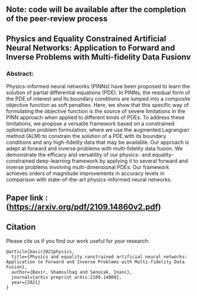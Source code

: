 ## Note: code will be available after the completion of the peer-review process 

## Physics and Equality Constrained Artificial Neural Networks: Application to Forward and Inverse Problems with Multi-fidelity Data Fusionv

### Abstract:

Physics-informed neural networks (PINNs) have been proposed to learn the solution of partial differential equations (PDE). In PINNs, the residual form of the PDE of interest and its boundary conditions are lumped into a composite objective function as soft penalties. Here, we show that this specific way of formulating the objective function is the source of severe limitations in the PINN approach when applied to different kinds of PDEs. To address these limitations, we propose a versatile framework based on a constrained optimization problem formulation, where we use the augmented Lagrangian method (ALM) to constrain the solution of a PDE with its boundary conditions and any high-fidelity data that may be available. Our approach is adept at forward and inverse problems with multi-fidelity data fusion. We demonstrate the efficacy and versatility of our physics- and equality-constrained deep-learning framework by applying it to several forward and inverse problems involving multi-dimensional PDEs. Our framework achieves orders of magnitude improvements in accuracy levels in comparison with state-of-the-art physics-informed neural networks.


## Paper link : (https://arxiv.org/pdf/2109.14860v2.pdf)
## Citation

Please cite us if you find our work useful for your research:
```
@article{basir2021physics,
  title={Physics and equality constrained artificial neural networks: Application to Forward and Inverse Problems with Multi-fidelity Data Fusion},
  author={Basir, Shamsulhaq and Senocak, Inanc},
  journal={arXiv preprint arXiv:2109.14860},
  year={2021}
}
```
